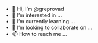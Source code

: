 - 👋 Hi, I’m @greprovad
- 👀 I’m interested in ...
- 🌱 I’m currently learning ...
- 💞️ I’m looking to collaborate on ...
- 📫 How to reach me ...

<!---
greprovad/greprovad is a ✨ special ✨ repository because its `README.md` (this file) appears on your GitHub profile.
You can click the Preview link to take a look at your changes.
--->
